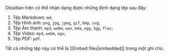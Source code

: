 <!--
Obsidian recognizes the following file formats right now:

1. Markdown files: `md`;
2. Image files: `png`, `jpg`, `jpeg`, `gif`, `bmp`, `svg`;
3. Audio files: `mp3`, `webm`, `wav`, `m4a`, `ogg`, `3gp`, `flac`;
4. Video files: `mp4`, `webm`, `ogv`;
5. PDF files: `pdf`.

All these types of files can be [[Embed files|embedded]] in a note.
-->

Obsidian hiện có thể nhận dạng được những định dạng tệp sau đây:

1. Tệp Markdown: `md`;
2. Tệp Hình ảnh: `png`, `jpg`, `jpeg`, `gif`, `bmp`, `svg`;
3. Tệp Âm thanh: `mp3`, `webm`, `wav`, `m4a`, `ogg`, `3gp`, `flac`;
4. Tệp Video: `mp4`, `webm`, `ogv`;
5. Tệp PDF: `pdf`.

Tất cả những tệp này có thể là [[Embed files|embedded]] trong một ghi chú.
